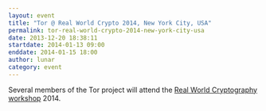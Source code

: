 ```yaml
---
layout: event
title: "Tor @ Real World Crypto 2014, New York City, USA"
permalink: tor-real-world-crypto-2014-new-york-city-usa
date: 2013-12-20 18:38:11
startdate: 2014-01-13 09:00
enddate: 2014-01-15 18:00
author: lunar
category: event
---
```


Several members of the Tor project will attend the [Real World Cryptography workshop](https://realworldcrypto.wordpress.com/) 2014.
